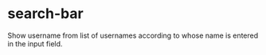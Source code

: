 # search-bar

Show username from list of usernames according to whose name is entered in the input field.
